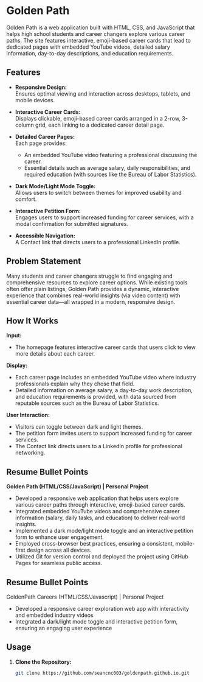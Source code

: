 # Golden Path

Golden Path is a web application built with HTML, CSS, and JavaScript that helps high school students and career changers explore various career paths. The site features interactive, emoji-based career cards that lead to dedicated pages with embedded YouTube videos, detailed salary information, day-to-day descriptions, and education requirements.

## Features

- **Responsive Design:**  
  Ensures optimal viewing and interaction across desktops, tablets, and mobile devices.

- **Interactive Career Cards:**  
  Displays clickable, emoji-based career cards arranged in a 2-row, 3-column grid, each linking to a dedicated career detail page.

- **Detailed Career Pages:**  
  Each page provides:
  - An embedded YouTube video featuring a professional discussing the career.
  - Essential details such as average salary, daily responsibilities, and required education (with sources like the Bureau of Labor Statistics).

- **Dark Mode/Light Mode Toggle:**  
  Allows users to switch between themes for improved usability and comfort.

- **Interactive Petition Form:**  
  Engages users to support increased funding for career services, with a modal confirmation for submitted signatures.

- **Accessible Navigation:**  
  A Contact link that directs users to a professional LinkedIn profile.

## Problem Statement

Many students and career changers struggle to find engaging and comprehensive resources to explore career options. While existing tools often offer plain listings, Golden Path provides a dynamic, interactive experience that combines real-world insights (via video content) with essential career data—all wrapped in a modern, responsive design.

## How It Works

**Input:**
- The homepage features interactive career cards that users click to view more details about each career.

**Display:**
- Each career page includes an embedded YouTube video where industry professionals explain why they chose that field.
- Detailed information on average salary, a day-to-day work description, and education requirements is provided, with data sourced from reputable sources such as the Bureau of Labor Statistics.

**User Interaction:**
- Visitors can toggle between dark and light themes.
- The petition form invites users to support increased funding for career services.
- The Contact link directs users to a LinkedIn profile for professional networking.

## Resume Bullet Points

**Golden Path (HTML/CSS/JavaScript) | Personal Project**
- Developed a responsive web application that helps users explore various career paths through interactive, emoji-based career cards.
- Integrated embedded YouTube videos and comprehensive career information (salary, daily tasks, and education) to deliver real-world insights.
- Implemented a dark mode/light mode toggle and an interactive petition form to enhance user engagement.
- Employed cross-browser best practices, ensuring a consistent, mobile-first design across all devices.
- Utilized Git for version control and deployed the project using GitHub Pages for seamless public access.

## Resume Bullet Points
GoldenPath Careers (HTML/CSS/Javascript) | Personal Project

* Developed a responsive career exploration web app with interactivity and embedded industry videos
* Integrated a dark/light mode toggle and interactive petition form, ensuring an engaging user experience

## Usage

1. **Clone the Repository:**

   ```bash
   git clone https://github.com/seancnc003/goldenpath.github.io.git
